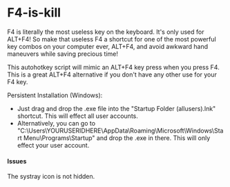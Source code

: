 # F4-is-kill
F4 is literally the most useless key on the keyboard. It's only used for ALT+F4! So make that useless F4 a shortcut for one of the most powerful key combos on your computer ever, ALT+F4, and avoid awkward hand maneuvers while saving precious time!

This autohotkey script will mimic an ALT+F4 key press when you press F4. This is a great ALT+F4 alternative if you don't have any other use for your F4 key.

Persistent Installation (Windows):
- Just drag and drop the .exe file into the "Startup Folder (allusers).lnk" shortcut. This will effect all user accounts.
- Alternatively, you can go to "C:\Users\YOURUSERIDHERE\AppData\Roaming\Microsoft\Windows\Start Menu\Programs\Startup" and drop the .exe in there. This will only effect your user account.

#### Issues
The systray icon is not hidden.
